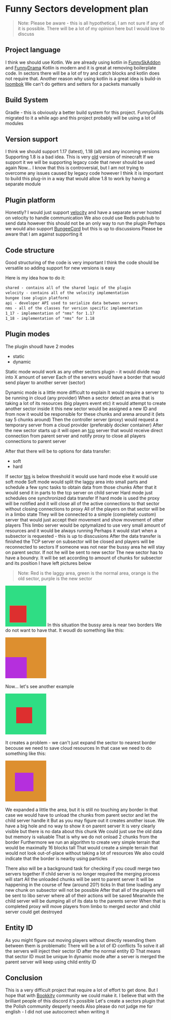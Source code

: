 # Funny Sectors development plan

> Note: Please be aware - this is all hypothetical, I am not sure if any of it is possible.
> There will be a lot of my opinion here but I would love to discuss

## Project language

I think we should use Kotlin. We are already using kotlin in [FunnySkAddon](https://github.com/FunnyGuilds/FunnySkAddon) and [FunnyDrama](https://github.com/FunnyGuilds/FunnyDrama)
Kotlin is modern and it is great at removing boilerplate code. In sectors there will be a lot of try and catch blocks and kotlin does not require that.
Another reason why using kotlin is a great idea is build-in [loombok](https://projectlombok.org/)
We can't do getters and setters for a packets manually

## Build System

Gradle - this is obviously a better build system for this project.
FunnyGuilds migrated to it a while ago and this project probably will be using a lot of modules

## Version support

I think we should support 1.17 (latest), 1.18 (all) and any incoming versions
Supporting 1.8 is a bad idea. This is very [old](https://howoldisminecraft188.today/) version of minecraft
If we support it we will be supporting legacy code that never should be used again
Now... I know that this is controversial, but I am not trying to overcome any issues caused by legacy code
however I think it is important to build this plug-in in a way that would allow 1.8 to work by having a separate module

## Plugin platform

Honestly? I would just support [velocity](https://velocitypowered.com/) and have a separate server hosted on velocity to handle communication
We also could use Redis pub/sub to send data however this should not be an only way to run the plugin
Perhaps we would also support [BungeeCord](https://www.spigotmc.org/wiki/bungeecord/) but this is up to discussions
Please be aware that I am against supporting it

## Code structure

Good structuring of the code is very important
I think the code should be versatile so adding support for new versions is easy

Here is my idea how to do it:

```
shared - contains all of the shared logic of the plugin
velocity - contains all of the velocity implementation
bungee (see plugin platform)
api - developer API used to serialize data between servers
nms - all of the classes for version specific implementation
1_17 - implementation of "nms" for 1.17
1_18 - implementation of "nms" for 1.18
```

## Plugin modes

The plugin shoudl have 2 modes

- static
- dynamic

Static mode would work as any other sectors plugin - it would divide map into X amount of server
Each of the servers would have a border that would send player to another server (sector)

Dynamic mode is a little more difficult to explain
It would require a server to be running in cloud (any provider)
When a sector detect an area that is taking a lot of its resources (big players event etc) it would attempt to create another sector inside it
this new sector would be assigned a new ID and from now it would be responsible for these chunks and arena around it (lets say 5 chunks around)
Then the controller server (proxy) would request a temporary server from a cloud provider (preferably docker container)
After the new sector starts up it will open an [tcp](https://en.wikipedia.org/wiki/Transmission_Control_Protocol) server that would receive direct connection from parent server and notify proxy to close all players connections to parent server

After that there will be to options for data transfer:
- soft
- hard

If sector [tps](https://minecraft.fandom.com/wiki/Tick) is below threshold it would use hard mode else it would use soft mode
Soft mode would split the laggy area into small parts and schedule a few sync tasks to obtain data from those chunks
After that it would send it in parts to the tcp server on child server
Hard mode just schedules one synchronized data transfer
If hard mode is used the proxy will be notified and it will close all of the active connections to that sector without closing connections to proxy
All of the players on that sector will be in a limbo state
They will be connected to a simple (completely custom) server that would just accept their movement and show movement of other players
This limbo server would be optymalized to use very small amount of resources and it would be always running
Perhaps it would start when a subsector is requested - this is up to disscusions
After the data transfer is finished the TCP server on subsector will be closed and players will be reconnected to sectors
If someone was not near the bussy area he will stay on parent sector. If not he will be sent to new sector
The new sector has to have a boundry. It will be set according to amount of chunks for subsector and its position
I have left pictures below

>Note: Red is the laggy area, green is the normal area, orange is the old sector, purple is the new sector

![](https://raw.githubusercontent.com/WcaleNieWolny/FunnySectors/main/img/img1.png)
In this situation the bussy area is near two borders
We do not want to have that. It woudl do something like this:

![](https://raw.githubusercontent.com/WcaleNieWolny/FunnySectors/main/img/img2.png)

Now... let's see another example

![](https://raw.githubusercontent.com/WcaleNieWolny/FunnySectors/main/img/img3.png)

It creates a problem - we can't just expand the sector to nearest border becouse we need to save cloud resources
In that case we need to do something like this:

![](https://raw.githubusercontent.com/WcaleNieWolny/FunnySectors/main/img/img4.png)

We expanded a little the area, but it is still no touching any border
In that case we would have to unload the chunks from parent sector and let the child server handle it
But as you may figure out it creates another issue. We have a big hole and no way to show it on parent server
It is very clearly visible but there is no data about this chunk
We could just use the old data but memory is valuable
That is why we do not onload 2 chunks from the border
Furthermore we run an algorithm to create very simple terrain that would be maximally 16 blocks tall
That would create a simple terrain that would not look out-of-place without taking a lot of resources
We also could indicate that the border is nearby using particles

There also will be a background task for checking if you coudl merge two servers together
If child server is no longer required the merging process will start
All the unloaded chunks will be sent to parent server
It will be happening in the course of few (around 20?) ticks
In that time loading any new chunk on subsector will not be possible
After that all of the players will be sent to libo server where all of their actions will be saved
Meanwhile the child server will be dumping all of its data to the parents server
When that is completed proxy will move players from limbo to merged sector and child server could get destroyed

## Entity ID

As you might figure out moving players without directly resending them between them is problematic
There will be a lot of ID conflicts
To solve it all the servers will inject their sector ID after the normal entity ID
That means that sector ID must be unique
In dynamic mode after a server is merged the parent server will keep using child entity ID

## Conclusion

This is a very difficult project that require a lot of effort to get done.
But I hope that with [Bookkity](https://discord.gg/CYvyq3u) community we could make it.
I believe that with the brilliant people of this discord it's possible
Let's create a sectors plugin that the Polish community desperly needs
Also please do not judge me for english - I did not use autocorrect when writing it